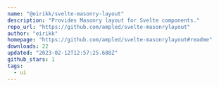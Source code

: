 ```yaml
---
name: "@eirikk/svelte-masonry-layout"
description: "Provides Masonry layout for Svelte components."
repo_url: "https://github.com/ampled/svelte-masonrylayout"
author: "eirikk"
homepage: "https://github.com/ampled/svelte-masonrylayout#readme"
downloads: 22
updated: "2023-02-12T12:57:25.688Z"
github_stars: 1
tags: 
  - ui
---
```

